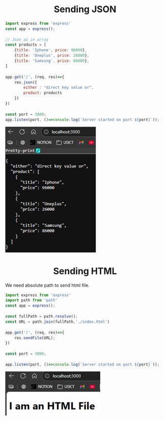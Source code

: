 # <center> Sending JSON

```js
import express from 'express'
const app = express();

// Json as in array
const products = [
    {title: 'Iphone', price: 96000},
    {title: 'Oneplus', price: 26000},
    {title: 'Samsung', price: 86000},
]

app.get('/', (req, res)=>{
    res.json({
        either : "direct key value or",
        product: products
    })
})

const port = 3000;
app.listen(port, ()=>console.log(`Server started on port ${port}`));
```
![alt text](image-8.png)


# <center>Sending HTML
We need absolute path to send html file.

```js
import express from 'express'
import path from 'path' 
const app = express();

const fullPath = path.resolve();
const URL = path.join(fullPath,'./index.html')

app.get('/', (req, res)=>{
    res.sendFile(URL);
})

const port = 3000;

app.listen(port, ()=>console.log(`Server started on port ${port}`));
```

![alt text](image-9.png)